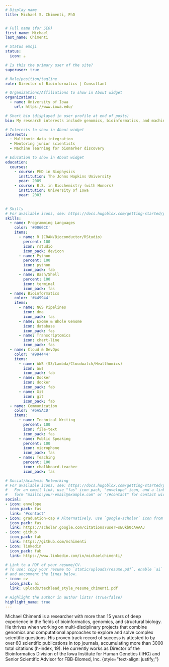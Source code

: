 ```yaml
---
# Display name
title: Michael S. Chimenti, PhD


# Full name (for SEO)
first_name: Michael
last_name: Chimenti

# Status emoji
status:
  icon: ☕️

# Is this the primary user of the site?
superuser: true

# Role/position/tagline
role: Director of Bioinformatics | Consultant

# Organizations/Affiliations to show in About widget
organizations:
  - name: University of Iowa 
    url: https://www.iowa.edu/

# Short bio (displayed in user profile at end of posts)
bio: My research interests include genomics, bioinformatics, and machine learning.

# Interests to show in About widget
interests:
  - Multiomic data integration
  - Mentoring junior scientists
  - Machine learning for biomarker discovery

# Education to show in About widget
education:
  courses:
    - course: PhD in Biophysics
      institution: The Johns Hopkins University
      year: 2009
    - course: B.S. in Biochemistry (with Honors)
      institution: University of Iowa
      year: 2003
    

# Skills
# For available icons, see: https://docs.hugoblox.com/getting-started/page-builder/#icons
skills:
  - name: Programming Languages
    color: '#0066CC'  
    items:
      - name: R (CRAN/Bioconductor/RStudio)
        percent: 100
        icon: rstudio
        icon_pack: devicon
      - name: Python
        percent: 100
        icon: python
        icon_pack: fab
      - name: Bash/Shell
        percent: 100
        icon: terminal
        icon_pack: fas
  - name: Bioinformatics
    color: '#449944'
    items:
      - name: NGS Pipelines
        icon: dna
        icon_pack: fas
      - name: Exome & Whole Genome
        icon: database
        icon_pack: fas
      - name: Transcriptomics
        icon: chart-line
        icon_pack: fas
  - name: Cloud & DevOps
    color: '#994444'
    items:
      - name: AWS (S3/Lambda/Cloudwatch/Healthomics)
        icon: aws
        icon_pack: fab
      - name: Docker
        icon: docker
        icon_pack: fab
      - name: Git
        icon: git
        icon_pack: fab
  - name: Communication
    color: '#6A5ACD'
    items:
      - name: Technical Writing
        percent: 100
        icon: file-text
        icon_pack: fas
      - name: Public Speaking
        percent: 100
        icon: microphone
        icon_pack: fas
      - name: Teaching
        percent: 100
        icon: chalkboard-teacher
        icon_pack: fas

# Social/Academic Networking
# For available icons, see: https://docs.hugoblox.com/getting-started/page-builder/#icons
#   For an email link, use "fas" icon pack, "envelope" icon, and a link in the
#   form "mailto:your-email@example.com" or "/#contact" for contact widget.
social:
- icon: envelope
  icon_pack: fas
  link: '#contact'
- icon: graduation-cap # Alternatively, use `google-scholar` icon from `ai` icon pack
  icon_pack: fas
  link: https://scholar.google.com/citations?user=sEUkb0cAAAAJ
- icon: github
  icon_pack: fab
  link: https://github.com/mchimenti
- icon: linkedin
  icon_pack: fab
  link: https://www.linkedin.com/in/michaelchimenti/

# Link to a PDF of your resume/CV.
# To use: copy your resume to `static/uploads/resume.pdf`, enable `ai` icons in `params.yaml`,
# and uncomment the lines below.
- icon: cv
  icon_pack: ai
  link: uploads/techlead_style_resume_chimenti.pdf

# Highlight the author in author lists? (true/false)
highlight_name: true
---
```


Michael Chimenti is a researcher with more than 15 years of deep experience in the fields of bioinformatics, genomics, and structural biology.  He thrives when working on multi-disciplinary projects that combine genomics and computational approaches to explore and solve complex scientific questions.  His proven track record of success is attested to by over 60 scientific publications in top journals, accumulating more than 3000 total citations (h-index, 19). He currently works as Director of the Bioinformatics Division of the Iowa Institute for Human Genetics (IIHG) and Senior Scientific Advisor for FBB-Biomed, Inc.
{style="text-align: justify;"}
